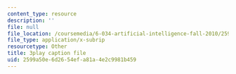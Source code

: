 ```yaml
---
content_type: resource
description: ''
file: null
file_location: /coursemedia/6-034-artificial-intelligence-fall-2010/2599a50e6d2654efa81a4e2c9981b459_ZZmzMJB-tow.srt
file_type: application/x-subrip
resourcetype: Other
title: 3play caption file
uid: 2599a50e-6d26-54ef-a81a-4e2c9981b459
---
```

